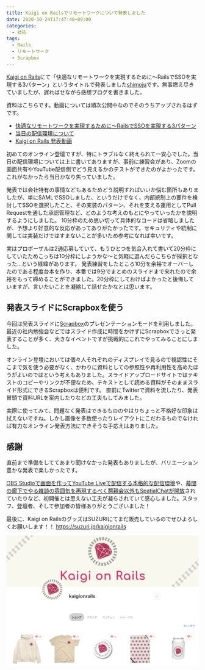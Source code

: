```yaml
---
title: Kaigi on Railsでリモートワークについて発表しました
date: 2020-10-24T17:47:48+09:00
categories:
  - 技術
tags:
  - Rails
  - リモートワーク
  - Scrapbox
---
```


[Kaigi on Rails](https://kaigionrails.org/)にて「快適なリモートワークを実現するために〜RailsでSSOを実現する3パターン」というタイトルで発表しました[shimoju](https://twitter.com/shimoju_)です。無事燃え尽きていましたが、遅ればせながら感想ブログを書きました。

資料はこちらです。動画については順次公開中なのでそのうちアップされるはずです。

- [快適なリモートワークを実現するために〜RailsでSSOを実現する3パターン](https://scrapbox.io/shimoju/快適なリモートワークを実現するために〜RailsでSSOを実現する3パターン)
- [当日の配信環境について](https://scrapbox.io/shimoju/Kaigi_on_Rails)
- [Kaigi on Rails 発表動画](https://www.youtube.com/channel/UCKD7032GuzUjDWEoZsfnwoA/videos)

初めてのオンライン登壇ですが、特にトラブルなく終えられて一安心でした。当日の配信環境については上に書いてありますが、事前に練習会があり、Zoomの画面共有やYouTube配信側でどう見えるかのテストができたのがよかったです。これがなかったら当日かなり焦っていました。

発表では会社特有の事情などもあるためどう説明すればいいか悩む箇所もありましたが、単にSAMLでSSOしました、というだけでなく、内部統制上の要件を検討してSSOを選択したこと、その実装のパターン、それを支える運用としてPull Requestを通した承認管理など、どのような考えのもとにやっていったかを説明するようにしました。
10分枠のため思い切って具体的なコードは省略しましたが、予想より好意的な反応があってありがたかったです。セキュリティや統制に関しては実装だけではすまないことが多いため参考になれば幸いです。

実はプロポーザルは2通応募していて、もうひとつを気合入れて書いて20分枠にしていたためこっちは10分枠にしようかな〜と気軽に選んだらこちらが採択となった…という経緯があります。
発表練習をしたところ10分を余裕でオーバーしたのである程度台本を作り、本番では9分でまとめのスライドまで来れたので余裕をもって締めることができました。20分枠にしておけばよかったと後悔していますが、言いたいことを凝縮して話せたかなとは思います。

## 発表スライドにScrapboxを使う

今回は発表スライドに[Scrapbox](https://scrapbox.io/)のプレゼンテーションモードを利用しました。最近の社内勉強会などではスライド作成に時間をかけずにScrapboxでさっと発表することが多く、大きなイベントですが挑戦的にこれでやってみることにしました。

オンライン登壇においては個々人それぞれのディスプレイで見るので視認性にそこまで気を使う必要がなく、かわりに資料としての参照性や再利用性を高めたほうがよいのではという考えもありました。スライドアップロードサイトではテキストのコピーやリンクが不便なため、テキストとして読める資料がそのままスライド形式にできるScrapboxは便利です。
直前にTwitterで資料を流したり、発表冒頭で資料URLを案内したりなどの工夫もしてみました。

実際に使ってみて、問題なく発表はできるもののやはりちょっと不格好な印象は拭えないですね。しかし画像を多数使ったりレイアウトにこだわるものでなければ有力なオンライン発表方法にできそうな手応えはありました。

## 感謝

直前まで準備をしててあまり聞けなかった発表もありましたが、バリエーション豊かな発表で楽しかったです。

[OBS Studioで画面を作ってYouTube Liveで配信する本格的な配信環境](https://blog.unasuke.com/2020/kaigionrails-backstage/)や、[幕間の廊下でやる雑談の雰囲気を再現するべく懇親会以外もSpatialChatが開放](https://okuramasafumi.hatenablog.jp/entry/2020/10/07/212138)されていたりなど、初開催とは思えない工夫が凝らされていて感心しました。スタッフ、登壇者、そして参加者の皆様ありがとうございました！

最後に、Kaigi on RailsのグッズはSUZURIにてまだ販売しているのでぜひよろしくお願いします！！
https://suzuri.jp/kaigionrails

![SUZURIのKaigi on Railsショップ](suzuri-kaigionrails.png)
